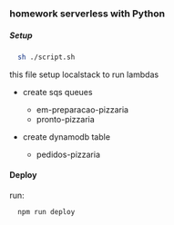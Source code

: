 ### homework serverless with Python


##### Setup
  ```sh
    sh ./script.sh
  ```

  this file setup localstack to run lambdas

  - create sqs queues
    - em-preparacao-pizzaria
    - pronto-pizzaria

  - create dynamodb table
    - pedidos-pizzaria

#### Deploy
  run: 
  ```sh
    npm run deploy
  ```



